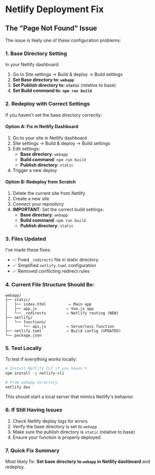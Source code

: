 # Netlify Deployment Fix

## The "Page Not Found" Issue

The issue is likely one of these configuration problems:

### 1. Base Directory Setting

In your Netlify dashboard:
1. Go to Site settings → Build & deploy → Build settings
2. **Set Base directory to: `webapp`**
3. **Set Publish directory to: `static`** (relative to base)
4. **Set Build command to: `npm run build`**

### 2. Redeploy with Correct Settings

If you haven't set the base directory correctly:

#### Option A: Fix in Netlify Dashboard
1. Go to your site in Netlify dashboard
2. Site settings → Build & deploy → Build settings
3. Edit settings:
   - **Base directory**: `webapp`
   - **Build command**: `npm run build`
   - **Publish directory**: `static`
4. Trigger a new deploy

#### Option B: Redeploy from Scratch
1. Delete the current site from Netlify
2. Create a new site
3. Connect your repository
4. **IMPORTANT**: Set the correct build settings:
   - **Base directory**: `webapp`
   - **Build command**: `npm run build`
   - **Publish directory**: `static`

### 3. Files Updated

I've made these fixes:
- ✅ Fixed `_redirects` file in static directory
- ✅ Simplified `netlify.toml` configuration
- ✅ Removed conflicting redirect rules

### 4. Current File Structure Should Be:

```
webapp/
├── static/
│   ├── index.html          ← Main app
│   ├── app.js             ← Vue.js app
│   └── _redirects         ← Netlify routing (NEW)
├── netlify/
│   └── functions/
│       └── api.js         ← Serverless function
├── netlify.toml           ← Build config (UPDATED)
└── package.json
```

### 5. Test Locally

To test if everything works locally:
```bash
# Install Netlify CLI if you haven't
npm install -g netlify-cli

# From webapp directory
netlify dev
```

This should start a local server that mimics Netlify's behavior.

### 6. If Still Having Issues

1. Check Netlify deploy logs for errors
2. Verify the base directory is set to `webapp`
3. Make sure the publish directory is `static` (relative to base)
4. Ensure your function is properly deployed

### 7. Quick Fix Summary

Most likely fix: **Set base directory to `webapp` in Netlify dashboard** and redeploy.
